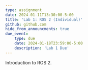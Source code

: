 ```yaml
---
type: assignment
date: 2024-01-11T13:30:00-5:00
title: 'Lab 1: ROS 2 (Individual)'
github: github.com
hide_from_announcments: true
due_event: 
    type: due
    date: 2024-01-18T23:59:00-5:00
    description: 'Lab 1 Due'
---
```

Introduction to ROS 2.

